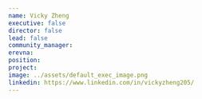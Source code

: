 ```yaml
---
name: Vicky Zheng
executive: false
director: false
lead: false
community_manager:  
erevna:
position:  
project:
image: ../assets/default_exec_image.png
linkedin: https://www.linkedin.com/in/vickyzheng205/
---
```

